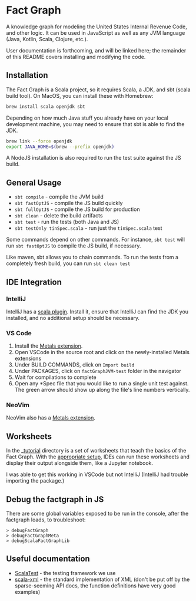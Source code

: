 # Fact Graph

A knowledge graph for modeling the United States Internal Revenue Code, and other logic.
It can be used in JavaScript as well as any JVM language (Java, Kotlin, Scala, Clojure, etc.).

User documentation is forthcoming, and will be linked here;
the remainder of this README covers installing and modifying the code.

## Installation

The Fact Graph is a Scala project, so it requires Scala, a JDK, and sbt (scala build tool).
On MacOS, you can install these with Homebrew:

```sh
brew install scala openjdk sbt
```

Depending on how much Java stuff you already have on your local development machine, you may need to ensure that sbt is able to find the JDK.

```sh
brew link --force openjdk
export JAVA_HOME=$(brew --prefix openjdk)
```

A NodeJS installation is also required to run the test suite against the JS build.

## General Usage

* `sbt compile` - compile the JVM build
* `sbt fastOptJS` - compile the JS build quickly
* `sbt fullOptJS` - compile the JS build for production
* `sbt clean` - delete the build artifacts
* `sbt test` - run the tests (both Java and JS)
* `sbt testOnly tinSpec.scala` - run just the `tinSpec.scala` test

Some commands depend on other commands.
For instance, `sbt test` will run `sbt fastOptJS` to compile the JS build, if necessary.

Like maven, sbt allows you to chain commands.
To run the tests from a completely fresh build, you can run `sbt clean test`

## IDE Integration

### IntelliJ

IntelliJ has a [scala plugin](https://www.jetbrains.com/help/idea/get-started-with-scala.html).
Install it, ensure that IntelliJ can find the JDK you installed, and no additional setup should be necessary.

### VS Code

1. Install the [Metals extension](https://marketplace.visualstudio.com/items?itemName=scalameta.metals).
2. Open VSCode in the source root and click on the newly-installed Metals extensions
3. Under BUILD COMMANDS, click on `Import build`
4. Under PACKAGES, click on `factGraphJVM-test` folder in the navigator
5. Wait for compilations to complete
6. Open any \*Spec file that you would like to run a single unit test against. The green arrow should show up along the file's line numbers vertically.

### NeoVim

NeoVim also has a [Metals extension](https://github.com/scalameta/nvim-metals).

## Worksheets

In the [\_tutorial](./shared/src/main/scala/_tutorial) directory is a set of worksheets that teach the basics of the Fact Graph.
With the [appropriate setup](https://docs.scala-lang.org/scala3/book/tools-worksheets.html), IDEs can run these worksheets and display their output alongside them, like a Jupyter notebook.

I was able to get this working in VSCode but not IntelliJ (IntelliJ had trouble importing the package.)

## Debug the factgraph in JS

There are some global variables exposed to be run in the console, after the factgraph loads, to troubleshoot:

```
> debugFactGraph
> debugFactGraphMeta
> debugScalaFactGraphLib
```

## Useful documentation

* [ScalaTest](https://www.scalatest.org/) - the testing framework we use
* [scala-xml](https://www.scala-lang.org/api/2.12.19/scala-xml/scala/xml/) - the standard implementation of XML (don't be put off by the sparse-seeming API docs, the function definitions have very good examples)
